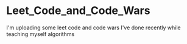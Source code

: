# Leet_Code_and_Code_Wars
I'm uploading some leet code and code wars I've done recently while teaching myself algorithms
